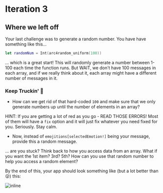 # Iteration 3

## Where we left off
Your last challenge was to generate a random number. You have have something like this...

```swift
let randomNum = Int(arc4random_uniform(100))
```

... which is a great start! This will randomly generate a number between 1-100 each time the function runs. But WAIT, we don't have 100 messages in each array, and if we really think about it, each array might have a different number of messages in it.

### Keep Truckin' 🚚

- How can we get rid of that hard-coded `100` and make sure that we only generate numbers up until the number of elements in an array?

HINT: If you are getting a lot of red as you go - READ THOSE ERRORS! Most of them will have a `fix` option and it will just fix whatever you need fixed for you. Seriously. Stay calm.

- Now, instead of `emojitions[selectedEmotion!]` being your message, provide this a random message.

... are you stuck? Think back to how you access data from an array. What if you want the 1st item? 3rd? 5th? How can you use that random number to help you access a random element?

By the end of this, your app should look something like (but a lot better than 😜) this:

![inline](./3_emoji.gif)
